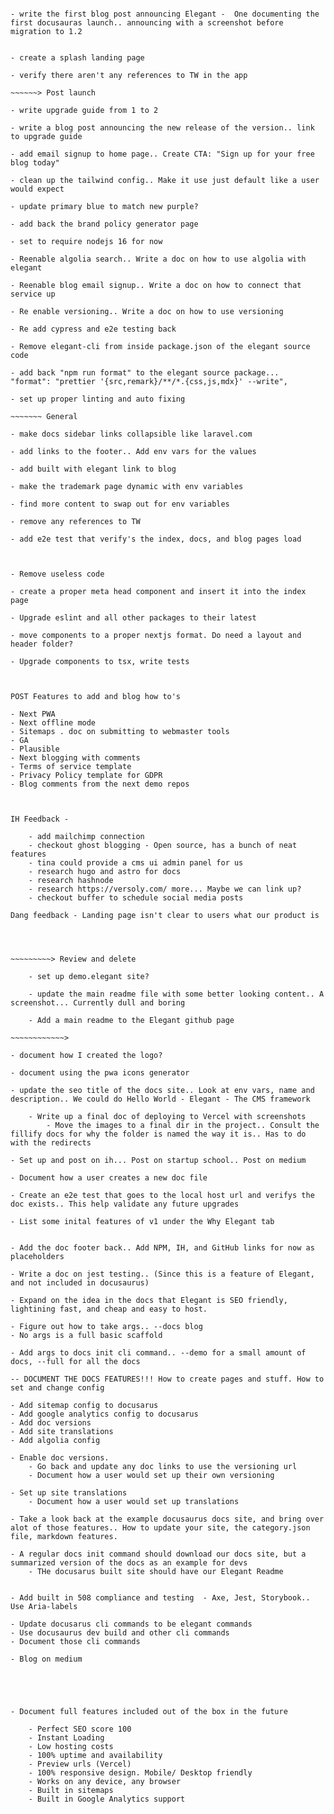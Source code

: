 ~~~~~~> To Launch 1.2   

- write the first blog post announcing Elegant -  One documenting the first docusauras launch.. announcing with a screenshot before migration to 1.2


- create a splash landing page

- verify there aren't any references to TW in the app

~~~~~~> Post launch

- write upgrade guide from 1 to 2

- write a blog post announcing the new release of the version.. link to upgrade guide

- add email signup to home page.. Create CTA: "Sign up for your free blog today"

- clean up the tailwind config.. Make it use just default like a user would expect

- update primary blue to match new purple?

- add back the brand policy generator page

- set to require nodejs 16 for now

- Reenable algolia search.. Write a doc on how to use algolia with elegant

- Reenable blog email signup.. Write a doc on how to connect that service up

- Re enable versioning.. Write a doc on how to use versioning

- Re add cypress and e2e testing back

- Remove elegant-cli from inside package.json of the elegant source code

- add back "npm run format" to the elegant source package...     "format": "prettier '{src,remark}/**/*.{css,js,mdx}' --write",

- set up proper linting and auto fixing

~~~~~~~ General

- make docs sidebar links collapsible like laravel.com

- add links to the footer.. Add env vars for the values

- add built with elegant link to blog

- make the trademark page dynamic with env variables

- find more content to swap out for env variables

- remove any references to TW

- add e2e test that verify's the index, docs, and blog pages load



- Remove useless code

- create a proper meta head component and insert it into the index page

- Upgrade eslint and all other packages to their latest

- move components to a proper nextjs format. Do need a layout and header folder?

- Upgrade components to tsx, write tests



POST Features to add and blog how to's

- Next PWA
- Next offline mode
- Sitemaps . doc on submitting to webmaster tools
- GA
- Plausible
- Next blogging with comments
- Terms of service template
- Privacy Policy template for GDPR
- Blog comments from the next demo repos



IH Feedback -

    - add mailchimp connection
    - checkout ghost blogging - Open source, has a bunch of neat features
    - tina could provide a cms ui admin panel for us
    - research hugo and astro for docs
    - research hashnode
    - research https://versoly.com/ more... Maybe we can link up?
    - checkout buffer to schedule social media posts

Dang feedback - Landing page isn't clear to users what our product is




~~~~~~~~~> Review and delete

    - set up demo.elegant site?

    - update the main readme file with some better looking content.. A screenshot... Currently dull and boring

    - Add a main readme to the Elegant github page

~~~~~~~~~~~~>

- document how I created the logo?

- document using the pwa icons generator

- update the seo title of the docs site.. Look at env vars, name and description.. We could do Hello World - Elegant - The CMS framework 

    - Write up a final doc of deploying to Vercel with screenshots
        - Move the images to a final dir in the project.. Consult the fillify docs for why the folder is named the way it is.. Has to do with the redirects

- Set up and post on ih... Post on startup school.. Post on medium

- Document how a user creates a new doc file

- Create an e2e test that goes to the local host url and verifys the doc exists.. This help validate any future upgrades

- List some inital features of v1 under the Why Elegant tab


- Add the doc footer back.. Add NPM, IH, and GitHub links for now as placeholders

- Write a doc on jest testing.. (Since this is a feature of Elegant, and not included in docusaurus)

- Expand on the idea in the docs that Elegant is SEO friendly, lightining fast, and cheap and easy to host.

- Figure out how to take args.. --docs blog
- No args is a full basic scaffold

- Add args to docs init cli command.. --demo for a small amount of docs, --full for all the docs

-- DOCUMENT THE DOCS FEATURES!!! How to create pages and stuff. How to set and change config

- Add sitemap config to docusarus
- Add google analytics config to docusarus
- Add doc versions
- Add site translations
- Add algolia config

- Enable doc versions.
    - Go back and update any doc links to use the versioning url
    - Document how a user would set up their own versioning 

- Set up site translations
    - Document how a user would set up translations

- Take a look back at the example docusaurus docs site, and bring over alot of those features.. How to update your site, the category.json file, markdown features.

- A regular docs init command should download our docs site, but a summarized version of the docs as an example for devs
    - THe docusarus built site should have our Elegant Readme


- Add built in 508 compliance and testing  - Axe, Jest, Storybook.. Use Aria-labels

- Update docusarus cli commands to be elegant commands
- Use docusaurus dev build and other cli commands
- Document those cli commands

- Blog on medium





- Document full features included out of the box in the future

    - Perfect SEO score 100
    - Instant Loading
    - Low hosting costs
    - 100% uptime and availability
    - Preview urls (Vercel)
    - 100% responsive design. Mobile/ Desktop friendly
    - Works on any device, any browser
    - Built in sitemaps
    - Built in Google Analytics support